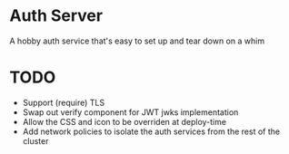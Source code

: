 # Auth Server

A hobby auth service that's easy to set up and tear down on a whim

# TODO

- Support (require) TLS
- Swap out verify component for JWT jwks implementation
- Allow the CSS and icon to be overriden at deploy-time
- Add network policies to isolate the auth services from the rest of the cluster